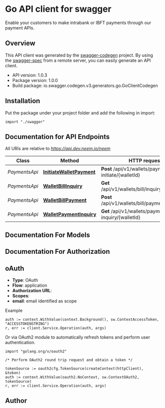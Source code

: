 # Go API client for swagger

Enable your customers to make intrabank or IBFT payments through our payment APIs.

## Overview
This API client was generated by the [swagger-codegen](https://github.com/swagger-api/swagger-codegen) project.  By using the [swagger-spec](https://github.com/swagger-api/swagger-spec) from a remote server, you can easily generate an API client.

- API version: 1.0.3
- Package version: 1.0.0
- Build package: io.swagger.codegen.v3.generators.go.GoClientCodegen

## Installation
Put the package under your project folder and add the following in import:
```golang
import "./swagger"
```

## Documentation for API Endpoints

All URIs are relative to *https://api.dev.neem.io/neem*

Class | Method | HTTP request | Description
------------ | ------------- | ------------- | -------------
*PaymentsApi* | [**InitiateWalletPayment**](docs/PaymentsApi.md#initiatewalletpayment) | **Post** /api/v1/wallets/payment-initiate/{walletId} | Make Payments
*PaymentsApi* | [**WalletBillInquiry**](docs/PaymentsApi.md#walletbillinquiry) | **Get** /api/v1/wallets/bill/inquiry/{walletId} | Bill Inquiry
*PaymentsApi* | [**WalletBillPayment**](docs/PaymentsApi.md#walletbillpayment) | **Post** /api/v1/wallets/bill/payment/{walletId} | Bill Payment
*PaymentsApi* | [**WalletPaymentInquiry**](docs/PaymentsApi.md#walletpaymentinquiry) | **Get** /api/v1/wallets/payment-inquiry/{walletId} | Payment Inquiry

## Documentation For Models


## Documentation For Authorization

## oAuth
- **Type**: OAuth
- **Flow**: application
- **Authorization URL**: 
- **Scopes**: 
 - **email**: email identified as scope

Example
```golang
auth := context.WithValue(context.Background(), sw.ContextAccessToken, "ACCESSTOKENSTRING")
r, err := client.Service.Operation(auth, args)
```

Or via OAuth2 module to automatically refresh tokens and perform user authentication.
```golang
import "golang.org/x/oauth2"

/* Perform OAuth2 round trip request and obtain a token */

tokenSource := oauth2cfg.TokenSource(createContext(httpClient), &token)
auth := context.WithValue(oauth2.NoContext, sw.ContextOAuth2, tokenSource)
r, err := client.Service.Operation(auth, args)
```

## Author


